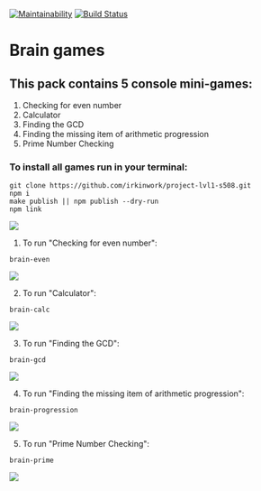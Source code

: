 [![Maintainability](https://api.codeclimate.com/v1/badges/c473c8834d30a4e5633b/maintainability)](https://codeclimate.com/github/irkinwork/project-lvl1-s508/maintainability) [![Build Status](https://travis-ci.org/irkinwork/project-lvl1-s508.svg?branch=master)](https://travis-ci.org/irkinwork/project-lvl1-s508)

# Brain games

## This pack contains 5 console mini-games: 

1. Checking for even number
1. Calculator
1. Finding the GCD
1. Finding the missing item of arithmetic progression
1. Prime Number Checking

### To install all games run in your terminal:

```
git clone https://github.com/irkinwork/project-lvl1-s508.git
npm i
make publish || npm publish --dry-run
npm link
````
![](https://irkinwork.github.io/project-lvl1-s508/preview/start.gif)

1. To run "Checking for even number":
```
brain-even
```

![](https://irkinwork.github.io/project-lvl1-s508/preview/even.gif)

2. To run "Calculator":
```
brain-calc
```

![](https://irkinwork.github.io/project-lvl1-s508/preview/calc.gif)

3. To run "Finding the GCD":
```
brain-gcd
```

![](https://irkinwork.github.io/project-lvl1-s508/preview/gcd.gif)

4. To run "Finding the missing item of arithmetic progression":
```
brain-progression
```

![](https://irkinwork.github.io/project-lvl1-s508/preview/prog.gif)

5. To run "Prime Number Checking":

```
brain-prime
```

![](https://irkinwork.github.io/project-lvl1-s508/preview/prime.gif)
